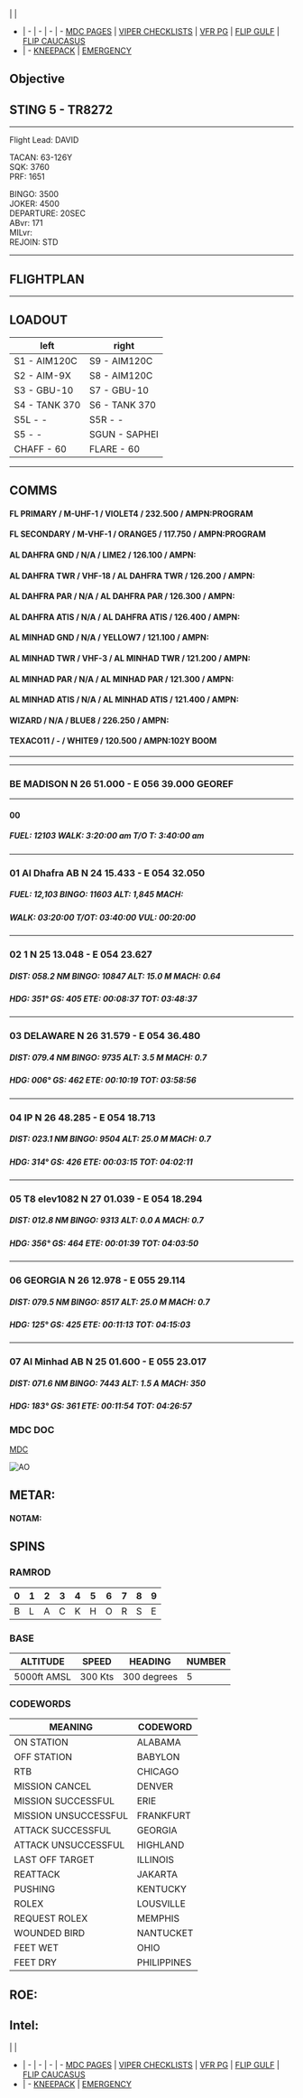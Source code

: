  |  | 
- | - | - | - | -
[MDC PAGES](/MDCPAGES.MD) | [VIPER CHECKLISTS](/F16START.MD) | [VFR PG](/VFR_OMAM.MD) | [FLIP GULF](https://www.dropbox.com/s/sp91zf63rx0esao/FLIP_GULFR2_EC1.pdf?dl=0) | [FLIP CAUCASUS](https://www.dropbox.com/s/ppiqy9ba7i8h8op/FLIP_CAUR_EC1.pdf?dl=0)
- | - 
[KNEEPACK](/VIPER/388KNEE11.pdf) | [EMERGENCY](/VIPER/EMERG191221.pdf)

## Objective
#### 
## STING 5 - TR8272

---

Flight Lead: DAVID  



TACAN: 63-126Y  
SQK: 3760  
PRF: 1651  

BINGO: 3500  
JOKER: 4500  
DEPARTURE: 20SEC  
ABvr: 171  
MILvr:   
REJOIN: STD  

---
## FLIGHTPLAN


---
## LOADOUT

left | right
----- | -----
S1 - AIM120C | S9 - AIM120C
S2 - AIM-9X | S8 - AIM120C
S3 - GBU-10 | S7 - GBU-10
S4 - TANK 370 | S6 - TANK 370
S5L - - | S5R - -
S5 - - | SGUN - SAPHEI
CHAFF - 60 | FLARE - 60

---

## COMMS

#### FL PRIMARY / M-UHF-1 / VIOLET4 / 232.500 / AMPN:PROGRAM
#### FL SECONDARY / M-VHF-1 / ORANGE5 / 117.750 / AMPN:PROGRAM

#### AL DAHFRA GND / N/A / LIME2 / 126.100 / AMPN:
#### AL DAHFRA TWR / VHF-18 / AL DAHFRA TWR / 126.200 / AMPN:
#### AL DAHFRA PAR / N/A / AL DAHFRA PAR / 126.300 / AMPN:
#### AL DAHFRA ATIS / N/A / AL DAHFRA ATIS / 126.400 / AMPN:
#### AL MINHAD GND / N/A / YELLOW7 / 121.100 / AMPN:
#### AL MINHAD TWR / VHF-3 / AL MINHAD TWR / 121.200 / AMPN:
#### AL MINHAD PAR / N/A / AL MINHAD PAR / 121.300 / AMPN:
#### AL MINHAD ATIS / N/A / AL MINHAD ATIS / 121.400 / AMPN:
#### WIZARD / N/A / BLUE8 / 226.250 / AMPN:

#### TEXACO11 / - / WHITE9 / 120.500 / AMPN:102Y BOOM


---


---  												
###	BE	MADISON	N	26	51.000	  -  	E	056	39.000		GEOREF	
												
---  												
####	00
#####  	FUEL:		12103		WALK:		3:20:00 am	T/O T:		3:40:00 am		
											
												
---  												
###	01	Al Dhafra AB	N	24	15.433	  -  	E	054	32.050			
#####	FUEL:	12,103 	BINGO:	11603	ALT:		1,845	MACH:				
#####					WALK:		03:20:00	T/OT:		03:40:00	VUL:	00:20:00
												
												
---  												
###	02	1	N	25	13.048	  -  	E	054	23.627			
#####	DIST:	058.2  NM	BINGO:	10847	ALT:		15.0 M	MACH:	0.64			
#####	HDG:	351°	GS:	405	ETE:		00:08:37	TOT:		03:48:37		
												
												
---  												
###	03	DELAWARE	N	26	31.579	  -  	E	054	36.480			
#####	DIST:	079.4  NM	BINGO:	9735	ALT:		3.5 M	MACH:	0.7			
#####	HDG:	006°	GS:	462	ETE:		00:10:19	TOT:		03:58:56		
												
												
---  												
###	04	IP	N	26	48.285	  -  	E	054	18.713			
#####	DIST:	023.1  NM	BINGO:	9504	ALT:		25.0 M	MACH:	0.7			
#####	HDG:	314°	GS:	426	ETE:		00:03:15	TOT:		04:02:11		
												
												
---  												
###	05	T8 elev1082 	N	27	01.039	  -  	E	054	18.294			
#####	DIST:	012.8  NM	BINGO:	9313	ALT:		0.0 A	MACH:	0.7			
#####	HDG:	356°	GS:	464	ETE:		00:01:39	TOT:		04:03:50		
												
												
---  												
###	06	GEORGIA	N	26	12.978	  -  	E	055	29.114			
#####	DIST:	079.5  NM	BINGO:	8517	ALT:		25.0 M	MACH:	0.7			
#####	HDG:	125°	GS:	425	ETE:		00:11:13	TOT:		04:15:03		
												
												
---  												
###	07	Al Minhad AB	N	25	01.600	  -  	E	055	23.017			
#####	DIST:	071.6  NM	BINGO:	7443	ALT:		1.5 A	MACH:	350			
#####	HDG:	183°	GS:	361	ETE:		00:11:54	TOT:		04:26:57		
												

### MDC DOC
[MDC](/XXX.pdf)

![AO](--E10.PNG)

## METAR: 

#### NOTAM: 



## SPINS

### RAMROD

| 0 | 1 | 2 | 3 | 4 | 5 | 6 | 7 | 8 | 9 |
| - | - | - | - | - | - | - | - | - | - |
| B | L | A | C | K | H | O | R | S | E |  

### BASE

| ALTITUDE | SPEED | HEADING | NUMBER| 
| -------- | ----- | ------- | ----- | 
| 5000ft AMSL | 300 Kts | 300 degrees | 5 |

### CODEWORDS

| MEANING | CODEWORD | 
| ------- | -------- | 
| ON STATION | ALABAMA | 
| OFF STATION | BABYLON |
| RTB | CHICAGO |
| MISSION CANCEL | DENVER |
| MISSION SUCCESSFUL| ERIE |
| MISSION UNSUCCESSFUL| FRANKFURT |
| ATTACK SUCCESSFUL | GEORGIA |
| ATTACK UNSUCCESSFUL | HIGHLAND |
| LAST OFF TARGET| ILLINOIS |
| REATTACK | JAKARTA |
| PUSHING | KENTUCKY |
| ROLEX | LOUSVILLE |
| REQUEST ROLEX| MEMPHIS|
| WOUNDED BIRD | NANTUCKET |
| FEET WET | OHIO |
| FEET DRY | PHILIPPINES |


## ROE:


## Intel:



 |  | 
- | - | - | - | -
[MDC PAGES](/MDCPAGES.MD) | [VIPER CHECKLISTS](/F16START.MD) | [VFR PG](/VFR_OMAM.MD) | [FLIP GULF](https://www.dropbox.com/s/sp91zf63rx0esao/FLIP_GULFR2_EC1.pdf?dl=0) | [FLIP CAUCASUS](https://www.dropbox.com/s/ppiqy9ba7i8h8op/FLIP_CAUR_EC1.pdf?dl=0)
- | - 
[KNEEPACK](/VIPER/388KNEE11.pdf) | [EMERGENCY](/VIPER/EMERG191221.pdf)


